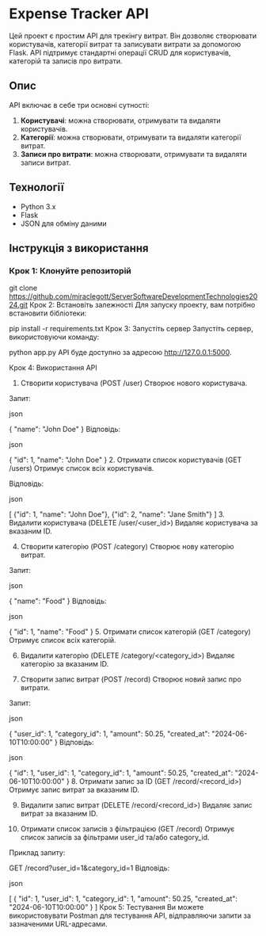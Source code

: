 
# Expense Tracker API

Цей проект є простим API для трекінгу витрат. Він дозволяє створювати користувачів, категорії витрат та записувати витрати за допомогою Flask. API підтримує стандартні операції CRUD для користувачів, категорій та записів про витрати.

## Опис

API включає в себе три основні сутності:

1. **Користувачі**: можна створювати, отримувати та видаляти користувачів.
2. **Категорії**: можна створювати, отримувати та видаляти категорії витрат.
3. **Записи про витрати**: можна створювати, отримувати та видаляти записи витрат.

## Технології

- Python 3.x
- Flask
- JSON для обміну даними

## Інструкція з використання

### Крок 1: Клонуйте репозиторій


git clone https://github.com/miraclegott/ServerSoftwareDevelopmentTechnologies2024.git
Крок 2: Встановіть залежності
Для запуску проекту, вам потрібно встановити бібліотеки:



pip install -r requirements.txt
Крок 3: Запустіть сервер
Запустіть сервер, використовуючи команду:

python app.py
API буде доступно за адресою http://127.0.0.1:5000.

Крок 4: Використання API
1. Створити користувача (POST /user)
Створює нового користувача.

Запит:

json

{
  "name": "John Doe"
}
Відповідь:

json

{
  "id": 1,
  "name": "John Doe"
}
2. Отримати список користувачів (GET /users)
Отримує список всіх користувачів.

Відповідь:

json

[
  {"id": 1, "name": "John Doe"},
  {"id": 2, "name": "Jane Smith"}
]
3. Видалити користувача (DELETE /user/<user_id>)
Видаляє користувача за вказаним ID.

4. Створити категорію (POST /category)
Створює нову категорію витрат.

Запит:

json

{
  "name": "Food"
}
Відповідь:

json

{
  "id": 1,
  "name": "Food"
}
5. Отримати список категорій (GET /category)
Отримує список всіх категорій.

6. Видалити категорію (DELETE /category/<category_id>)
Видаляє категорію за вказаним ID.

7. Створити запис витрат (POST /record)
Створює новий запис про витрати.

Запит:

json

{
  "user_id": 1,
  "category_id": 1,
  "amount": 50.25,
  "created_at": "2024-06-10T10:00:00"
}
Відповідь:

json

{
  "id": 1,
  "user_id": 1,
  "category_id": 1,
  "amount": 50.25,
  "created_at": "2024-06-10T10:00:00"
}
8. Отримати запис за ID (GET /record/<record_id>)
Отримує запис витрат за вказаним ID.

9. Видалити запис витрат (DELETE /record/<record_id>)
Видаляє запис витрат за вказаним ID.

10. Отримати список записів з фільтрацією (GET /record)
Отримує список записів за фільтрами user_id та/або category_id.

Приклад запиту:



GET /record?user_id=1&category_id=1
Відповідь:

json

[
  {
    "id": 1,
    "user_id": 1,
    "category_id": 1,
    "amount": 50.25,
    "created_at": "2024-06-10T10:00:00"
  }
]
Крок 5: Тестування
Ви можете використовувати Postman для тестування API, відправляючи запити за зазначеними URL-адресами.
